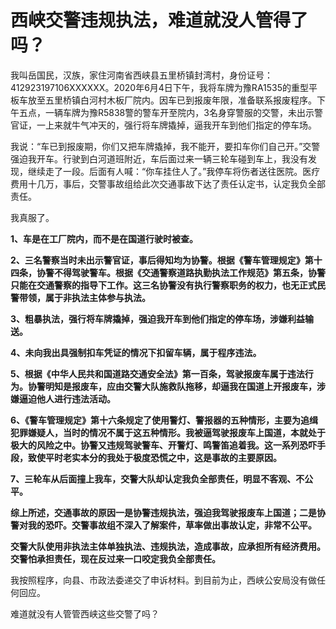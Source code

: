 # 西峡交警违规执法，难道就没人管得了吗？

我叫岳国民，汉族，家住河南省西峡县五里桥镇封湾村，身份证号：412923197106XXXXXX。2020年6月4日下午，我将车牌为豫RA1535的重型平板车放至五里桥镇白河村木板厂院内。因车已到报废年限，准备联系报废程序。下午五点，一辆车牌为豫R5838警的警车开至院内，3名身穿警服的交警，未出示警官证，一上来就牛气冲天的，强行将车牌撬掉，逼我开车到他们指定的停车场。

我说：“车已到报废期，你们又把车牌撬掉，我不能开，要扣车你们自己开。”交警强迫我开车。行驶到白河道班附近，车后面过来一辆三轮车碰到车上，我没有发现，继续走了一段。后面有人喊：“你车挂住人了。”我停车将伤者送往医院。医疗费用十几万，事后，交警事故组给此次交通事故下达了责任认定书，认定我负全部责任。

 

我真服了。

**1、车是在工厂院内，而不是在国道行驶时被查。**

**2、三名警察当时未出示警官证，事后得知均为协警。根据《警车管理规定》第十四条，协警不得驾驶警车。根据《交通警察道路执勤执法工作规范》第五条，协警只能在交通警察的指导下工作。这三名协警没有执行警察职务的权力，也无正式民警带领，属于非执法主体参与执法。**

**3、粗暴执法，强行将车牌撬掉，强迫我开车到他们指定的停车场，涉嫌利益输送。**

**4、未向我出具强制扣车凭证的情况下扣留车辆，属于程序违法。**

**5、根据《中华人民共和国道路交通安全法》第一百条，驾驶报废车属于违法行为。协警明知是报废车，应由交警大队施救队拖移，却逼我在国道上开报废车，涉嫌逼迫他人进行违法活动。**

**6、《警车管理规定》第十六条规定了使用警灯、警报器的五种情形，主要为追缉犯罪嫌疑人，当时的情况不属于这五种情形。我被逼驾驶报废车上国道，本就处于极大的风险之中。协警又违规驾驶警车、开警灯、鸣警笛追着我。这一系列恐吓手段，致使平时老实本分的我处于极度恐慌之中，这是事故的主要原因。**

**7、三轮车从后面撞上我车，交警大队却认定我负全部责任，明显不客观、不公平。**

 

**综上所述，交通事故的原因一是协警违规执法，强迫我驾驶报废车上国道；二是协警对我的恐吓。交警事故组不深入了解案件，草率做出事故认定，非常不公平。**

**交警大队使用非执法主体单独执法、违规执法，造成事故，应承担所有经济费用。交警怕承担责任，现在反过来一口咬定我负全部责任。**

我按照程序，向县、市政法委递交了申诉材料。到目前为止，西峡公安局没有做任何回应。

难道就没有人管管西峡这些交警了吗？
